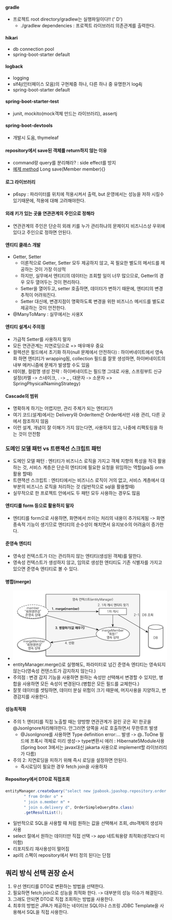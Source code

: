 #### gradle
- 프로젝트 root directory/gradlew는 실행파일이다!! (' D')
  - ./gradlew dependencies : 프로젝트 라이브러리 의존관계를 출력한다.

#### hikari
- db connection pool
- spring-boot-starter default

#### logback
- logging
- slf4j(인터페이스 모음)의 구현체중 하나, 다른 하나 중 유명한거 log4j
- spring-boot-starter default

#### spring-boot-starter-test
- junit, mockito(mock객체 만드는 라이브러리), assertj 

#### spring-boot-devtools
- 개발시 도움, thymeleaf

#### repository에서 save된 객체를 return하지 않는 이유
- command랑 query를 분리해라? : side effect를 방지
- [예제 method](../src/main/java/jpabook/springjpashop/repository/MemberRepository.java) Long save(Member member){}

#### 로그 라이브러리
- p6spy : 파라미터를 위치에 적용시켜서 출력, but 운영에서는 성능을 저하 시킬수 있기때문에, 적용에 대해 고려해야한다.

#### 외래 키가 있는 곳을 연관관계의 주인으로 정해라
- 연관관계의 주인은 단순히 외래 키를 누가 관리하냐의 문제이지 비즈니스상 우위에 있다고 주인으로 정하면 안된다.

#### 엔티티 클래스 개발 
- Getter, Setter
  - 이론적으로 Getter, Setter 모두 제공하지 않고, 꼭 필요한 별도의 메서드를 제공하는 것이 가장 이상적
  - 하지만, 실무에서 엔티티의 데이터는 조회할 일이 너무 많으므로, Getter의 경우 모두 열어두는 것이 편리하다. 
  - Setter을 열어두고, setter 호출하면, 데이터가 변하기 때문에, 엔티티의 변경 추적이 어려워진다.
  - Setter 대신에, 변경지점이 명확하도록 변경을 위한 비즈니스 메서드를 별도로 제공하는 것이 안전한다.
- @ManyToMany : 실무에서는 사용X

#### 엔티티 설계시 주의점
- 가급적 Setter를 사용하지 말자
- 모든 연관관계는 지연로딩으로 => 매우매우 중요
- 컬렉션은 필드에서 초기화 하자(null 문제에서 안전하다) : 하이버네이트에서 영속화 하면 엔티티가 wrapping됨, collection 필드를 잘못 생성하면, 하이버네이트의 내부 메커니즘에 문제가 발생할 수도 있음
- 테이블, 컬럼명 생성 전략 : 하이버네이트는 필드명 그대로 사용, 스프링부트 신규 설정(카멜 -> 스네이크, . -> _ , 대문자 -> 소문자 => SpringPhysicalNamingStrategy)

#### Cascade의 범위
- 명확하게 하기는 어렵지만, 관리 주체가 되는 엔티티가
- 여기 코드(설계)에서는 Delivery와 OrderItem은 Order에서만 사용 관리, 다른 곳에서 참조하지 않음
- 이런 설계, 개념이 잘 이해가 가지 않는다면, 사용하지 않고, 나중에 리팩토링을 하는 것이 안전함

### 도메인 모델 패턴 vs 트랜잭션 스크립트 패턴
- 도메인 모델 패턴 : 엔티티가 비즈니스 로직을 가지고 객체 지향의 특성을 적극 활용하는 것, 서비스 계층은 단순히 엔티티에 필요한 요청을 위임하는 역할(jpa등 orm활용 할때)
- 트랜잭션 스크립트 : 엔티티에서는 비즈니스 로직이 거의 없고, 서비스 계층에서 대부분의 비즈니스 로직을 처리하는 것 (일반적으로 sql을 활용할때)
- 실무적으로 한 프로젝트 안에서도 두 패턴 모두 사용하는 경우도 많음

#### 엔티티를 form 등으로 활용하지 말자
- 엔티티를 form으로 사용하면, 화면에서 쓰이는 처리의 내용이 추가되게됨 -> 화면 종속적 기능이 생기므로 엔티티의 순수성이 해치면서 유지보수의 어려움이 증가한다.


#### 준영속 엔티티
- 영속성 컨텍스트가 더는 관리하지 않는 엔티티(생성된 객체)를 말한다.
- 영속성 컨텍스트가 생성하지 않고, 임의로 생성한 엔티티도 기존 식별자를 가지고 있으면 준영속 엔티티로 볼 수 있다.

#### 병합(merge)
- ![poster](./img/merge.png)
- entityManager.merge()로 실행해도, 파라미터로 넘긴 준영속 엔티티는 영속되지 않는다(영속성 컨텐스트가 감지하지 않는다.)
- 주의점 : 변경 감지 기능을 사용하면 원하는 속성만 선택해서 변경할 수 있지만, 병합을 사용하면 모든 속성이 변경된다.(병합은 모든 필드를 교체한다.)
- 잘못 데이터를 셋팅하면, 데이터 분실 위험이 크기 때문에, 머지사용을 지양하고, 변경감지를 사용한다.

#### 성능최적화
- 주의 1: 엔티티를 직접 노출할 때는 양방향 연관관계가 걸린 곳은 꼭! 한곳을 @JsonIgnore처리해야한다. 안그러면 양쪽을 서로 호출하면서 무한루프 발생
  - @JsonIgnore를 사용하면  Type definition error:... 발생 -> @..ToOne 필드에 프록시 객체로 미리 생성-> type변환시 에러 : Hibernate5Module사용(Spring boot 3에서는 javax대신 jakarta 사용으로 implement할 라이브러리가 다름)
- 주의 2: 지연로딩을 피하기 위해 즉시 로딩을 설정하면 안된다.
  - 즉시로딩이 필요한 경우 fetch join을 사용하자

#### Repository에서 DTO로 직접조회
```java
entityManager.createQuery("select new jpabook.jpashop.repository.order.simplequery.OrderSimpleQueryDto(o.id, m.name, o.orderDate, o.status, d.address)" +
        " from Order o" +
        " join o.member m" +
        " join o.delivery d", OrderSimpleQueryDto.class)
        .getResultList();
```
- 일반적으로 SQL을 사용할 때 처럼 원하는 값을 선택해서 조회, dto객체의 생성자 사용
- select 절에서 원하는 데이터만 직접 선택 -> app 네트웍용량 최적화(생각보다 미미함)
- 리포지토리 재사용성이 떨어짐
- api의 스펙이 repository에서 부터 정의 된다는 단점

## 쿼리 방식 선택 권장 순서
1. 우선 엔티티를 DTO로 변환하는 방법을 선택한다.
2. 필요하면 fetch join으로 성능을 최적화 한다. -> 대부분의 성능 이슈가 해결된다.
3. 그래도 안되면 DTO로 직접 조회하는 방법을 사용한다.
4. 최후의 방법은 JPA가 제공하는 네이티브 SQL이나 스프링 JDBC Template을 사용해서 SQL을 직접 사용한다.
